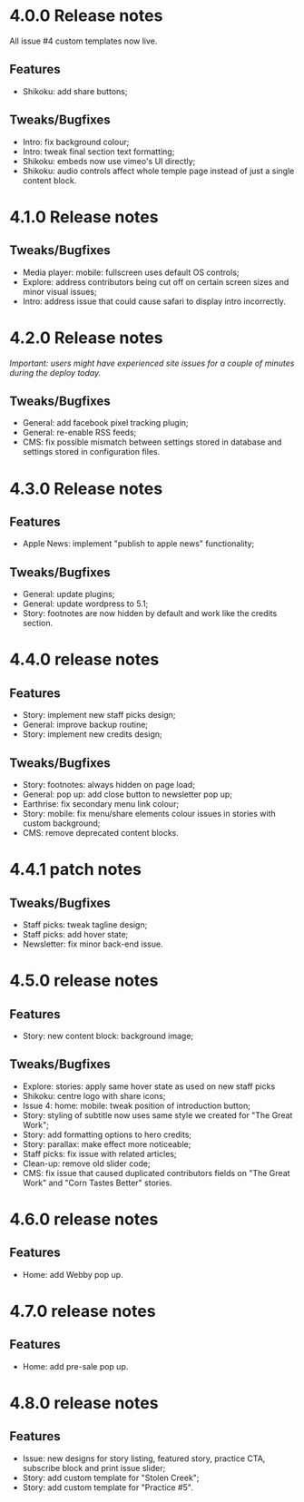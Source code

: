 # 4.0.0 Release notes
All issue #4 custom templates now live.

## Features
* Shikoku: add share buttons;


## Tweaks/Bugfixes
* Intro: fix background colour;
* Intro: tweak final section text formatting;
* Shikoku: embeds now use vimeo's UI directly;
* Shikoku: audio controls affect whole temple page instead of just a single content block.


# 4.1.0 Release notes
## Tweaks/Bugfixes
* Media player: mobile: fullscreen uses default OS controls;
* Explore: address contributors being cut off on certain screen sizes and minor visual issues;
* Intro: address issue that could cause safari to display intro incorrectly.


# 4.2.0 Release notes
_Important: users might have experienced site issues for a couple of minutes during the deploy today._

## Tweaks/Bugfixes
* General: add facebook pixel tracking plugin;
* General: re-enable RSS feeds;
* CMS: fix possible mismatch between settings stored in database and settings stored in configuration files.


# 4.3.0 Release notes
## Features
* Apple News: implement "publish to apple news" functionality;

## Tweaks/Bugfixes
* General: update plugins;
* General: update wordpress to 5.1;
* Story: footnotes are now hidden by default and work like the credits section.


# 4.4.0 release notes
## Features
* Story: implement new staff picks design;
* General: improve backup routine;
* Story: implement new credits design;

## Tweaks/Bugfixes
* Story: footnotes: always hidden on page load;
* General: pop up: add close button to newsletter pop up;
* Earthrise: fix secondary menu link colour;
* Story: mobile: fix menu/share elements colour issues in stories with custom background;
* CMS: remove deprecated content blocks.


# 4.4.1 patch notes
## Tweaks/Bugfixes
* Staff picks: tweak tagline design;
* Staff picks: add hover state;
* Newsletter: fix minor back-end issue.


# 4.5.0 release notes
## Features
* Story: new content block: background image;

## Tweaks/Bugfixes
* Explore: stories: apply same hover state as used on new staff picks
* Shikoku: centre logo with share icons;
* Issue 4: home: mobile: tweak position of introduction button;
* Story: styling of subtitle now uses same style we created for "The Great Work";
* Story: add formatting options to hero credits;
* Story: parallax: make effect more noticeable;
* Staff picks: fix issue with related articles;
* Clean-up: remove old slider code;
* CMS: fix issue that caused duplicated contributors fields on "The Great Work" and "Corn Tastes Better" stories.

# 4.6.0 release notes
## Features
* Home: add Webby pop up.


# 4.7.0 release notes
## Features
* Home: add pre-sale pop up.


# 4.8.0 release notes
## Features
* Issue: new designs for story listing, featured story, practice CTA, subscribe block and print issue slider;
* Story: add custom template for "Stolen Creek";
* Story: add custom template for "Practice #5".

